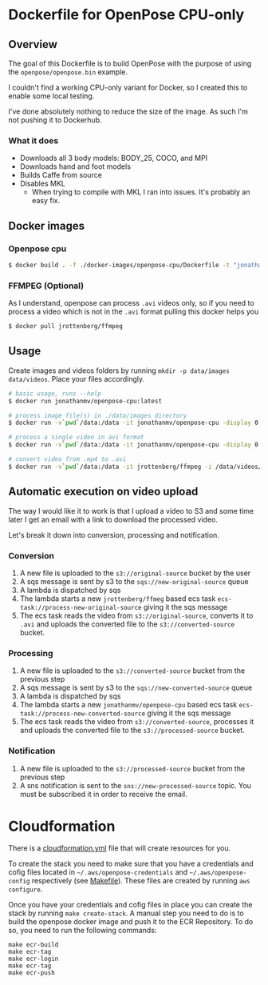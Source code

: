 # Dockerfile for OpenPose CPU-only

## Overview

The goal of this Dockerfile is to build OpenPose with the purpose of using the `openpose/openpose.bin` example.

I couldn't find a working CPU-only variant for Docker, so I created this to enable some local testing.

I've done absolutely nothing to reduce the size of the image. As such I'm not pushing it to Dockerhub.

### What it does

- Downloads all 3 body models: BODY_25, COCO, and MPI
- Downloads hand and foot models
- Builds Caffe from source
- Disables MKL
  - When trying to compile with MKL I ran into issues. It's probably an easy fix.

## Docker images

### Openpose cpu

```sh
$ docker build . -f ./docker-images/openpose-cpu/Dockerfile -t "jonathanmv/openpose-cpu"
```

### FFMPEG (Optional)

As I understand, openpose can process `.avi` videos only, so if you need to process a video which is not in the `.avi` format pulling this docker helps you

```sh
$ docker pull jrottenberg/ffmpeg
```

## Usage

Create images and videos folders by running `mkdir -p data/images data/videos`. Place your files accordingly.

```sh
# basic usage, runs --help
$ docker run jonathanmv/openpose-cpu:latest
```

```sh
# process image file(s) in ./data/images directory
$ docker run -v`pwd`/data:/data -it jonathanmv/openpose-cpu -display 0 -image_dir /data/images -write_images /data/images
```

```sh
# process a single video in avi format
$ docker run -v`pwd`/data:/data -it jonathanmv/openpose-cpu -display 0 -video /data/videos/video.avi -write_video /data/videos/video_rendered.avi
```

```sh
# convert video from .mp4 to .avi
$ docker run -v`pwd`/data:/data -it jrottenberg/ffmpeg -i /data/videos/video.mp4 /data/videos/video.avi
```

## Automatic execution on video upload

The way I would like it to work is that I upload a video to S3 and some time later I get an email with a link to download the processed video.

Let's break it down into conversion, processing and notification.

### Conversion

1. A new file is uploaded to the `s3://original-source` bucket by the user
2. A sqs message is sent by s3 to the `sqs://new-original-source` queue
3. A lambda is dispatched by sqs
4. The lambda starts a new `jrottenberg/ffmeg` based ecs task `ecs-task://process-new-original-source` giving it the sqs message
5. The ecs task reads the video from `s3://original-source`, converts it to `.avi` and uploads the converted file to the `s3://converted-source` bucket.

### Processing

1. A new file is uploaded to the `s3://converted-source` bucket from the previous step
2. A sqs message is sent by s3 to the `sqs://new-converted-source` queue
3. A lambda is dispatched by sqs
4. The lambda starts a new `jonathanmv/openpose-cpu` based ecs task `ecs-task://process-new-converted-source` giving it the sqs message
5. The ecs task reads the video from `s3://converted-source`, processes it and uploads the converted file to the `s3://processed-source` bucket.

### Notification

1. A new file is uploaded to the `s3://processed-source` bucket from the previous step
2. A sns notification is sent to the `sns://new-processed-source` topic. You must be subscribed it in order to receive the email.

# Cloudformation

There is a [cloudformation.yml](./cloudformation.yml) file that will create resources for you.

To create the stack you need to make sure that you have a credentials and cofig files located in `~/.aws/openpose-credentials` and `~/.aws/openpose-config` respectively (see [Makefile](./Makefile)). These files are created by running `aws configure`.

Once you have your credentials and cofig files in place you can create the stack by running `make create-stack`.
A manual step you need to do is to build the openpose docker image and push it to the ECR Repository. To do so, you need to run the following commands:

```
make ecr-build
make ecr-tag
make ecr-login
make ecr-tag
make ecr-push
```
